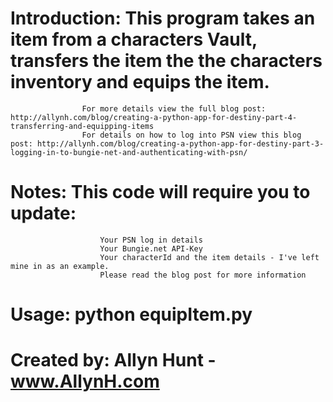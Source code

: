 # Introduction:	This program takes an item from a characters Vault, transfers the item the the characters inventory and equips the item.
    				For more details view the full blog post: http://allynh.com/blog/creating-a-python-app-for-destiny-part-4-transferring-and-equipping-items
    				For details on how to log into PSN view this blog post: http://allynh.com/blog/creating-a-python-app-for-destiny-part-3-logging-in-to-bungie-net-and-authenticating-with-psn/
    
# Notes:		This code will require you to update:
    					Your PSN log in details
    					Your Bungie.net API-Key
    					Your characterId and the item details - I've left mine in as an example.
						Please read the blog post for more information
    
# Usage:		python equipItem.py
# Created by:	Allyn Hunt - www.AllynH.com
